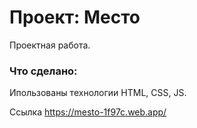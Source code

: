 # Проект: Место

Проектная работа.

### Что сделано:

Ипользованы технологии HTML, CSS, JS.




Ссылка https://mesto-1f97c.web.app/

